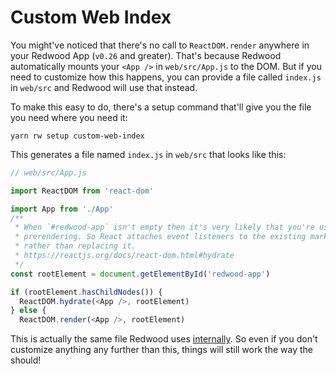 # Custom Web Index

You might've noticed that there's no call to `ReactDOM.render` anywhere in your Redwood App (`v0.26` and greater). That's because Redwood automatically mounts your `<App />` in `web/src/App.js` to the DOM. But if you need to customize how this happens, you can provide a file called `index.js` in `web/src` and Redwood will use that instead.

To make this easy to do, there's a setup command that'll give you the file you need where you need it: 

```
yarn rw setup custom-web-index
```

This generates a file named `index.js` in `web/src` that looks like this:

```js
// web/src/App.js

import ReactDOM from 'react-dom'

import App from './App'
/**
 * When `#redwood-app` isn't empty then it's very likely that you're using
 * prerendering. So React attaches event listeners to the existing markup
 * rather than replacing it.
 * https://reactjs.org/docs/react-dom.html#hydrate
 */
const rootElement = document.getElementById('redwood-app')

if (rootElement.hasChildNodes()) {
  ReactDOM.hydrate(<App />, rootElement)
} else {
  ReactDOM.render(<App />, rootElement)
```

<!-- TODO: change link? -->
This is actually the same file Redwood uses [internally](https://github.com/redwoodjs/redwood/blob/main/packages/web/src/entry/index.js). So even if you don't customize anything any further than this, things will still work the way the should! 
